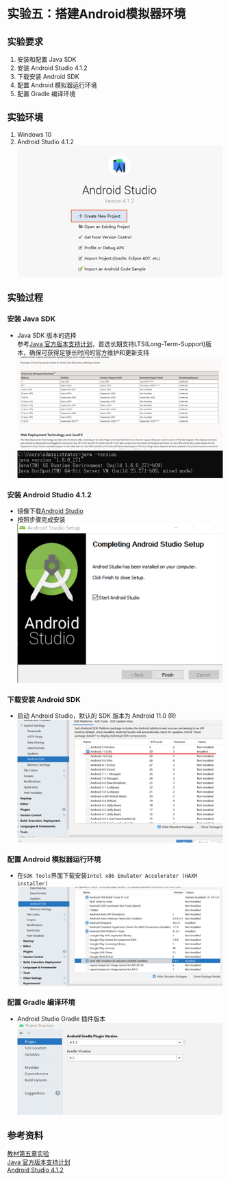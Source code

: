 # 实验五：搭建Android模拟器环境  
## 实验要求  
1. 安装和配置 Java SDK  
2. 安装 Android Studio 4.1.2  
3. 下载安装 Android SDK  
4. 配置 Android 模拟器运行环境  
5. 配置 Gradle 编译环境  
## 实验环境  
1. Windows 10  
2. Android Studio 4.1.2  
![androidstudio](./img/androidstudio.png)  
## 实验过程  
### 安装 Java SDK  
* Java SDK 版本的选择  
参考[Java 官方版本支持计划](https://www.oracle.com/java/technologies/java-se-support-roadmap.html)，首选长期支持LTS(Long-Term-Support)版本，确保可获得足够长时间的官方维护和更新支持  
![roadmap](./img/roadmap.png)  
![javaversion](./img/javaversion.png)  
### 安装 Android Studio 4.1.2  
* 镜像下载[Android Studio](https://developer.android.google.cn/studio#downloads)  
* 按照步骤完成安装  
![](./img/Android成功安装.png)  
### 下载安装 Android SDK  
* 启动 Android Studio，默认的 SDK 版本为 Android 11.0 (R)  
![Android Studio](./img/AndroidSDK.png)  
### 配置 Android 模拟器运行环境  
* 在`SDK Tools`界面下载安装`Intel x86 Emulator Accelerator (HAXM installer)`  
![SDK Tools](./img/SDKTools.png)  
### 配置 Gradle 编译环境  
* Android Studio Gradle 插件版本  
![Gradleversion](./img/Gradleversion.png)  

## 参考资料  
[教材第五章实验](https://c4pr1c3.github.io/cuc-mis/chap0x05/exp.html)  
[Java 官方版本支持计划](https://www.oracle.com/java/technologies/java-se-support-roadmap.html)  
[Android Studio 4.1.2](https://developer.android.google.cn/studio#downloads)  

